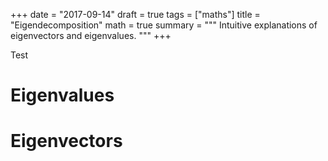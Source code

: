 +++
date = "2017-09-14"
draft = true
tags = ["maths"]
title = "Eigendecomposition"
math = true
summary = """
Intuitive explanations of eigenvectors and eigenvalues.
"""
+++

Test

# Eigenvalues
 
# Eigenvectors
